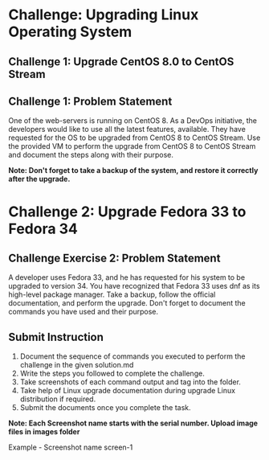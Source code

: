 # Challenge: Upgrading Linux Operating System 

## Challenge 1: Upgrade CentOS 8.0 to CentOS Stream

## Challenge 1: Problem Statement

One of the web-servers is running on CentOS 8. As a DevOps initiative, the developers would like to use all the latest features, available. They have requested for the OS to be upgraded from CentOS 8 to CentOS Stream. Use the provided VM to perform the upgrade from CentOS 8 to CentOS Stream and document the steps along with their purpose.​

​**Note: Don't forget to take a backup of the system, and restore it correctly after the upgrade.​**

# Challenge 2: Upgrade Fedora 33 to Fedora 34​

## Challenge Exercise 2: Problem Statement

A developer uses Fedora 33, and he has requested for his system to be upgraded to version 34. You have recognized that Fedora 33 uses dnf as its high-level package manager. Take a backup, follow the official documentation, and perform the upgrade. Don't forget to document the commands you have used and their purpose.​
## Submit Instruction
1. Document the sequence of commands you executed to perform the challenge in the given solution.md 
2. Write the steps you followed to complete the challenge. 
3. Take screenshots of each command output and tag into the folder.
4. Take help of Linux upgrade documentation during upgrade Linux distribution if required. 
5. Submit the documents once you complete the task. 

**Note: Each Screenshot name starts with the serial number. Upload image files in images folder** 

Example - Screenshot name 
screen-1​



